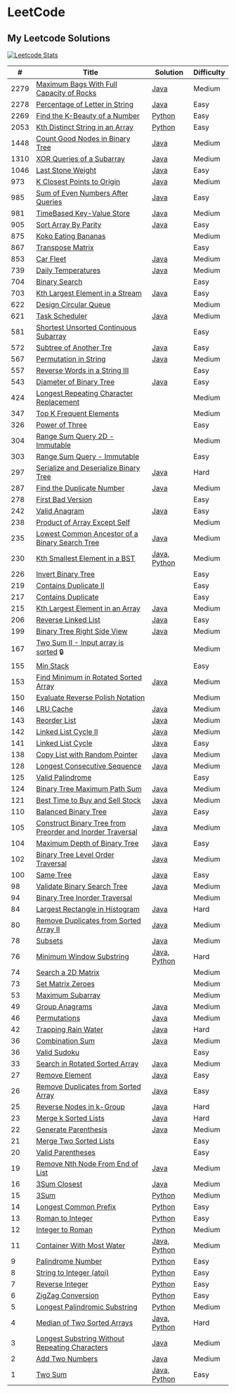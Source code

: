 # LeetCode

## My Leetcode Solutions

[![Leetcode Stats](https://leetcard.jacoblin.cool/llyram?extension=heatmap&border=0&radius=10)](https://leetcode.com/llyram)

|#|Title| Solution| Difficulty |
| ---- | ---- | ---- | ---- |
| 2279 | [Maximum Bags With Full Capacity of Rocks](https://leetcode.com/problems/maximum-bags-with-full-capacity-of-rocks/)|[Java](algorithms/java/maximumBagsWithFullCapacityOfRocks.java)| Medium     |
| 2278 | [Percentage of Letter in String](https://leetcode.com/problems/percentage-of-letter-in-string/)|[Java](algorithms/java/percentageOfLetterInString.java)| Easy       |
| 2269 | [Find the K-Beauty of a Number](https://leetcode.com/problems/find-the-k-beauty-of-a-number/)| [Python](algorithms/python/findKthBeautyOfANumber.py) | Easy |
| 2053 | [Kth Distinct String in an Array](https://leetcode.com/problems/kth-distinct-string-in-an-array/)|[Python](algorithms/python/kthDistinctStringInAnArray.py)| Easy       |
| 1448 | [Count Good Nodes in Binary Tree](https://leetcode.com/problems/count-good-nodes-in-binary-tree/) | [Java](algorithms/java/countGoodNodesinBinaryTree.java) | Medium |
| 1310 | [XOR Queries of a Subarray](https://leetcode.com/problems/xor-queries-of-a-subarray/)|[Java](algorithms/java/xorQueriesOfASubArray.java)| Medium     |
| 1046 | [Last Stone Weight](https://leetcode.com/problems/last-stone-weight/)| [Java](algorithms/java/lastStoneWeight.java) | Easy |
| 973  | [K Closest Points to Origin](https://leetcode.com/problems/k-closest-points-to-origin/)| [Java](algorithms/java/kClosestPointsToOrigin.java) | Medium |
| 985  | [Sum of Even Numbers After Queries](https://leetcode.com/problems/sum-of-even-numbers-after-queries/)| [Java](algorithms/java/sumOfEvenNumbersAfterQueries.java)| Easy       |
| 981  | [TimeBased Key-Value Store](https://leetcode.com/problems/time-based-key-value-store/)| [Java](algorithms/java/timeBasedKeyValueStore.java) | Medium |
| 905  | [Sort Array By Parity](https://leetcode.com/problems/sort-array-by-parity/)|[Java](algorithms/java/sortArrayByParity.java)| Easy       |
| 875  | [Koko Eating Bananas](https://leetcode.com/problems/koko-eating-bananas/)|| Medium     |
| 867  | [Transpose Matrix](https://leetcode.com/problems/transpose-matrix/)|| Easy       |
| 853  | [Car Fleet](https://leetcode.com/problems/car-fleet/)|[Java](algorithms/java/carFleet.java)|Medium|
| 739  | [Daily Temperatures](https://leetcode.com/problems/daily-temperatures/)|[Java](algorithms/java/dailyTemperatures.java)|Medium|
| 704  | [Binary Search](https://leetcode.com/problems/binary-search/)|| Easy       |
| 703  | [Kth Largest Element in a Stream](https://leetcode.com/problems/kth-largest-element-in-a-stream/)| [Java](algorithms/java/kthLargestElementInAStream.java) | Easy |
| 622  | [Design Circular Queue](https://leetcode.com/problems/design-circular-queue/)|| Medium     |
| 621  | [Task Scheduler](https://leetcode.com/problems/task-scheduler/) |[Java](algorithms/java/taskScheduler.java) | Medium |
| 581  | [Shortest Unsorted Continuous Subarray](https://leetcode.com/problems/shortest-unsorted-continuous-subarray/)|| Easy       |
| 572  | [Subtree of Another Tre](https://leetcode.com/problems/subtree-of-another-tree/) | [Java](algorithms/java/subtreeOfAnotherTree.java) | Easy |
| 567  | [Permutation in String](https://leetcode.com/problems/permutation-in-string/) | [Java](algorithms/java/permutationInString.java) | Medium |
| 557  | [Reverse Words in a String III](https://leetcode.com/problems/reverse-words-in-a-string-iii/)|| Easy       |
| 543  | [Diameter of Binary Tree](https://leetcode.com/problems/diameter-of-binary-tree/)| [Java](algorithms/java/DiameterOfBinaryTree.java)| Easy       |
| 424  | [Longest Repeating Character Replacement](https://leetcode.com/problems/longest-repeating-character-replacement/)|| Medium     |
| 347  | [Top K Frequent Elements](https://leetcode.com/problems/top-k-frequent-elements/)|| Medium     |
| 326  | [Power of Three](https://leetcode.com/problems/power-of-three/)|| Easy       |
| 304  | [Range Sum Query 2D - Immutable](https://leetcode.com/problems/range-sum-query-2d-immutable/)|| Medium|
| 303  | [Range Sum Query - Immutable](https://leetcode.com/problems/range-sum-query-immutable/)|| Easy       |
| 297  | [Serialize and Deserialize Binary Tree](https://leetcode.com/problems/serialize-and-deserialize-binary-tree/) | [Java](algorithms/java/serializeAndDeserializeBinaryTree.java) | Hard |
| 287  | [Find the Duplicate Number](https://leetcode.com/problems/find-the-duplicate-number/) | [Java](algorithms/java/findTheDuplicateNumber.java) | Medium |
| 278  | [First Bad Version](https://leetcode.com/problems/first-bad-version/)|| Easy       |
| 242  | [Valid Anagram](https://leetcode.com/problems/valid-anagram/)|[Java](algorithms/java/validAnagram.java)| Easy       |
| 238  | [Product of Array Except Self](https://leetcode.com/problems/product-of-array-except-self/)|| Medium     |
| 235  | [Lowest Common Ancestor of a Binary Search Tree](https://leetcode.com/problems/lowest-common-ancestor-of-a-binary-search-tree/) | [Java](algorithms/java/lowestCommonAncestorOfABinarySearchTree.java) | Medium |
| 230  | [Kth Smallest Element in a BST](https://leetcode.com/problems/kth-smallest-element-in-a-bst/)| [Java](algorithms/java/kthSmallestElementInABST.java), [Python](algorithms/python/kthSmallestElementInABST.py)| Medium     |
| 226  | [Invert Binary Tree](https://leetcode.com/problems/invert-binary-tree/)|| Easy       |
| 219  | [Contains Duplicate II](https://leetcode.com/problems/contains-duplicate-ii/)|| Easy       |
| 217  | [Contains Duplicate](https://leetcode.com/problems/contains-duplicate/)|| Easy       |
| 215  | [Kth Largest Element in an Array](https://leetcode.com/problems/kth-largest-element-in-an-array/) | [Java](algorithms/java/kthLargestElementInAnArray.java) | Medium |
| 206  | [Reverse Linked List](https://leetcode.com/problems/reverse-linked-list/)| [Java](algorithms/java/reverseLinkedList.java) | Easy       |
| 199  | [Binary Tree Right Side View](https://leetcode.com/problems/binary-tree-right-side-view/) | [Java](algorithms/java/binaryTreeRightSideView.java) | Medium |
| 167  | [Two Sum II - Input array is sorted](https://leetcode.com/problems/two-sum-ii-input-array-is-sorted/) 🔒|| Medium     |
| 155  | [Min Stack](https://leetcode.com/problems/min-stack/)|| Easy       |
| 153  | [Find Minimum in Rotated Sorted Array](https://leetcode.com/problems/find-minimum-in-rotated-sorted-array/)| [Java](algorithms/java/findMinimumInRotatedSortedArray.java) | Medium |
| 150  | [Evaluate Reverse Polish Notation](https://leetcode.com/problems/evaluate-reverse-polish-notation/)|| Medium     |
| 146  | [LRU Cache](https://leetcode.com/problems/lru-cache/) | [Java](algorithms/java/LRUCache.java) | Medium |
| 143  | [Reorder List](https://leetcode.com/problems/reorder-list/)|[Java](algorithms/java/reorderList.java)|Medium|
| 142  | [Linked List Cycle II](https://leetcode.com/problems/linked-list-cycle-ii/) |[Java](algorithms/java/linkedListCycleII.java)| Medium |
| 141  | [Linked List Cycle](https://leetcode.com/problems/linked-list-cycle/)|[Java](algorithms/java/linkedListCycle.java)|Easy|
| 138  | [Copy List with Random Pointer](https://leetcode.com/problems/copy-list-with-random-pointer/)| [Java](algorithms/java/copyListWithRandomPointer.java) | Medium |
| 128  | [Longest Consecutive Sequence](https://leetcode.com/problems/longest-consecutive-sequence/)| [Java](algorithms/java/longestConsecutiveSequence.java)| Medium     |
| 125  | [Valid Palindrome](https://leetcode.com/problems/valid-palindrome/)|| Easy       |
| 124  | [Binary Tree Maximum Path Sum](https://leetcode.com/problems/binary-tree-maximum-path-sum/) | [Java](algorithms/java/binaryTreeMaximumPathSum.java) | Medium |
| 121  | [Best Time to Buy and Sell Stock](https://leetcode.com/problems/best-time-to-buy-and-sell-stock/)| [Java](algorithms/java/bestTimeToBuyAndSellStock.java)| Medium     |
| 110  | [Balanced Binary Tree](https://leetcode.com/problems/balanced-binary-tree/) | [Java](algorithms/java/balancedBinaryTree.java) | Easy |
| 105  | [Construct Binary Tree from Preorder and Inorder Traversal](https://leetcode.com/problems/construct-binary-tree-from-preorder-and-inorder-traversal/)| [Java](algorithms/java/constructBinaryTreeFromPreorderAndInorderTraversal.java) | Medium |
| 104  | [Maximum Depth of Binary Tree](https://leetcode.com/problems/maximum-depth-of-binary-tree/)| [Java](algorithms/java/MaximumDepthOfBinaryTree.java)| Easy       |
| 102  | [Binary Tree Level Order Traversal](https://leetcode.com/problems/binary-tree-level-order-traversal/) | [Java](algorithms/java/binaryTreeLevelOrderTraversal.java) | Medium |
| 100  | [Same Tree](https://leetcode.com/problems/same-tree/) | [Java](algorithms/java/sameTree.java) | Easy |
| 98   | [Validate Binary Search Tree](https://leetcode.com/problems/validate-binary-search-tree/)|[Java](algorithms/java/validateBinarySearchTree.java)| Medium     |
| 94   | [Binary Tree Inorder Traversal](https://leetcode.com/problems/binary-tree-inorder-traversal/)|| Medium     |
| 84   | [Largest Rectangle in Histogram](https://leetcode.com/problems/largest-rectangle-in-histogram/) | [Java](algorithms/java/largestRectangleInHistogram.java) | Hard |
| 80   | [Remove Duplicates from Sorted Array II](https://leetcode.com/problems/remove-duplicates-from-sorted-array-ii/)|[Java](algorithms/java/removeDuplicatesFromSortedArrayII.java)|Medium|
| 78   | [Subsets](https://leetcode.com/problems/subsets/) |[Java](algorithms/java/subsets.java)| Medium |
| 76   | [Minimum Window Substring](https://leetcode.com/problems/minimum-window-substring/) | [Java](algorithms/java/minimumWindowSubstring.java), [Python](algorithms/python/minimumWindowSubstring.py) | Hard |
| 74   | [Search a 2D Matrix](https://leetcode.com/problems/search-a-2d-matrix/)|| Medium     |
| 73   | [Set Matrix Zeroes](https://leetcode.com/problems/set-matrix-zeroes/)|| Medium     |
| 53   | [Maximum Subarray](https://leetcode.com/problems/maximum-subarray/)|| Medium     |
| 49   | [Group Anagrams](https://leetcode.com/problems/anagrams/)|[Java](/home/maryll/Projects/leetcode/algorithms/java/groupAnagrams.java)| Medium     |
| 46   | [Permutations](https://leetcode.com/problems/permutations/) | [Java](algorithms/java/permutations.java) | Medium |
| 42   | [Trapping Rain Water](https://leetcode.com/problems/trapping-rain-water/)|[Java](algorithms/java/trappingRainWater.java)| Hard       |
| 36   | [Combination Sum](https://leetcode.com/problems/combination-sum/) | [Java](algorithms/java/combinationSum.java) | Medium |
| 36   | [Valid Sudoku](https://leetcode.com/problems/valid-sudoku/)|| Easy       |
| 33   | [Search in Rotated Sorted Array](https://leetcode.com/problems/search-in-rotated-sorted-array/) | [Java](algorithms/java/searchInRotatedSortedArray.java) | Medium |
| 27   | [Remove Element](https://leetcode.com/problems/remove-element/) | [Java](algorithms/java/removeElement.java) | Easy |
| 26   | [Remove Duplicates from Sorted Array](https://leetcode.com/problems/remove-duplicates-from-sorted-array/)|[Java](algorithms/java/removeDuplicatesFromSortedArray.java)| Easy
| 25   | [Reverse Nodes in k-Group](https://leetcode.com/problems/reverse-nodes-in-k-group/) | [Java](algorithms/java/reverseNodesInKGroup.java) | Hard |
| 23   | [Merge k Sorted Lists](https://leetcode.com/problems/merge-k-sorted-lists/) | [Java](algorithms/java/mergeKSortedLists.java) | Hard |
| 22   | [Generate Parenthesis](https://leetcode.com/problems/generate-parentheses/) | [Java](algorithms/java/generateParenthesis.java) | Medium |
| 21   | [Merge Two Sorted Lists](https://leetcode.com/problems/merge-two-sorted-lists/)|| Easy       |
| 20   | [Valid Parentheses](https://leetcode.com/problems/valid-parentheses/)|| Easy       |
| 19   | [Remove Nth Node From End of List](https://leetcode.com/problems/remove-nth-node-from-end-of-list/)|[Java](algorithms/java/removeNthNodeFromEndOfList.java)|Medium|
| 16   | [3Sum Closest](https://leetcode.com/problems/3sum-closest/)|[Java](algorithms/java/3SumClosest.java)| Medium     |
| 15   | [3Sum](https://leetcode.com/problems/3sum/)|[Python](algorithms/python/3Sum.py)| Medium     |
| 14   | [Longest Common Prefix](https://leetcode.com/problems/longest-common-prefix/)|[Python](algorithms/python/longestCommonPrefix.py)| Easy       |
| 13   | [Roman to Integer](https://leetcode.com/problems/roman-to-integer/)|[Python](algorithms/python/RomanToInteger.py)| Easy       |
| 12   | [Integer to Roman](https://leetcode.com/problems/integer-to-roman/)|[Python](algorithms/python/integerToRoman.py)| Medium     |
| 11   | [Container With Most Water](https://leetcode.com/problems/container-with-most-water/)|[Java](algorithms/java/containerWithMostWater.java), [Python](algorithms/python/containerWithMostWater.py)| Medium     |
| 9    | [Palindrome Number](https://leetcode.com/problems/palindrome-number/)| [Python](algorithms/python/palindromeNumber.py)| Easy       |
| 8    | [String to Integer (atoi)](https://leetcode.com/problems/string-to-integer-atoi/)|[Python](algorithms/python/stringToInteger.py)| Easy       |
| 7    | [Reverse Integer](https://leetcode.com/problems/reverse-integer/)|[Python](algorithms/python/reverseInteger.py)| Easy       |
| 6    | [ZigZag Conversion](https://leetcode.com/problems/zigzag-conversion/)|[Python](algorithms/python/zigzagConversion.py)| Easy       |
| 5    | [Longest Palindromic Substring](https://leetcode.com/problems/longest-palindromic-substring/)|[Python](algorithms/python/longestPalindromicSubstring.py)| Medium     |
| 4    | [Median of Two Sorted Arrays](https://leetcode.com/problems/median-of-two-sorted-arrays/)|[Java](algorithms/java/medianOfTwoSortedArrays.java), [Python](/home/maryll/Projects/leetcode/algorithms/python/medianOfTwoSortedArrays.py)| Hard       |
| 3    | [Longest Substring Without Repeating Characters](https://leetcode.com/problems/longest-substring-without-repeating-characters/) |[Java](algorithms/java/longestSubstringWIthoutRepeatingCharacters.java)| Medium     |
| 2    | [Add Two Numbers](https://leetcode.com/problems/add-two-numbers/)| [Java](algorithms/java/addTwoNumbers.java)| Medium     |
| 1    | [Two Sum](https://leetcode.com/problems/two-sum/)| [Java](algorithms/java/twoSum.java), [Python](algorithms/python/twoSum.py) | Easy       |
